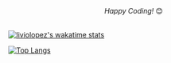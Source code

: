 <!-- <p>
<img src="https://drive.google.com/uc?export=view&id=1F-S2YJzX_oL6Z05z3V1ouRZI3O-qPkUT" alt="Welcome!"/>
</p> -->

<div align="center">
<i>Happy Coding!</i> 😊
</div>

</br>

[![liviolopez's wakatime stats](https://github-readme-stats.vercel.app/api/wakatime?username=liviolopez&layout=compact&theme=dracula&hide_border=true)](https://github.com/anuraghazra/github-readme-stats)

[![Top Langs](https://github-readme-stats.vercel.app/api/top-langs/?username=liviolopez&layout=compact&theme=dracula&hide_border=true&hide=c)](https://github.com/anuraghazra/github-readme-stats) 
<!--

Here are some ideas to get you started:

- 🔭 I’m currently working on ...
- 🌱 I’m currently learning ...
- 👯 I’m looking to collaborate on ...
- 🤔 I’m looking for help with ...
- 💬 Ask me about ...
- 📫 How to reach me: ...
- 😄 Pronouns: ...
- ⚡ Fun fact: ...
-->

